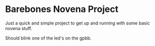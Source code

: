 # Barebones Novena Project

Just a quick and simple project to get up and running with some basic novena stuff.

Should blink one of the led's on the gpbb.
